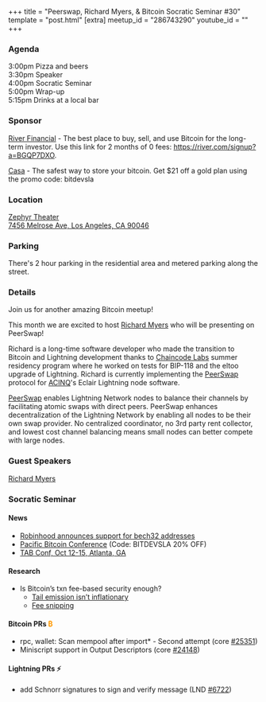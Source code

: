 +++
title = "Peerswap, Richard Myers, & Bitcoin Socratic Seminar #30"
template = "post.html"
[extra]
meetup_id = "286743290"
youtube_id = ""
+++

### Agenda

3:00pm Pizza and beers  
3:30pm Speaker  
4:00pm Socratic Seminar  
5:00pm Wrap-up  
5:15pm Drinks at a local bar  

### Sponsor

[River Financial](https://river.com/) - The best place to buy, sell, and use Bitcoin for the
long-term investor. Use this link for 2 months of 0 fees: <https://river.com/signup?a=BGQP7DXO>.

[Casa](https://app.keys.casa/subscribe/gold) - The safest way to store your bitcoin. Get $21 off a
gold plan using the promo code: bitdevsla

### Location
[Zephyr Theater  
7456 Melrose Ave, Los Angeles, CA 90046](https://www.google.com/maps/place/Zephyr+Theatre/@34.0833273,-118.3547697,17z/data=!3m1!4b1!4m5!3m4!1s0x80c2bed3651cda41:0xa5cc819b048fafaf!8m2!3d34.0833229!4d-118.3525757)

### Parking

There's 2 hour parking in the residential area and metered parking along the street. 

### Details

Join us for another amazing Bitcoin meetup!

This month we are excited to host [Richard Myers] who will be presenting on PeerSwap!

Richard is a long-time software developer who made the transition to Bitcoin and Lightning development thanks to [Chaincode Labs] summer residency program where he worked on tests for BIP-118 and the eltoo upgrade of Lightning. Richard is currently implementing the [PeerSwap] protocol for [ACINQ]'s Eclair Lightning node software.

[PeerSwap] enables Lightning Network nodes to balance their channels by facilitating atomic swaps with direct peers. PeerSwap enhances decentralization of the Lightning Network by enabling all nodes to be their own swap provider. No centralized coordinator, no 3rd party rent collector, and lowest cost channel balancing means small nodes can better compete with large nodes.

### Guest Speakers

[Richard Myers]

[Richard Myers]:https://twitter.com/remyers_
[Chaincode Labs]:https://learning.chaincode.com/
[ACINQ]:https://acinq.co/
[PeerSwap]:http://peerswap.dev/

### Socratic Seminar

#### News

- [Robinhood announces support for bech32 addresses](https://robinhood.com/us/en/support/articles/cryptocurrency-wallets/#Supportedaddressformatsforcryptowithdrawals)
- [Pacific Bitcoin Conference](https://www.pacificbitcoin.la/) (Code: BITDEVSLA 20% OFF)
- [TAB Conf, Oct 12-15, Atlanta, GA](https://2022.tabconf.com/)

#### Research

- Is Bitcoin’s txn fee-based security enough?
  - [Tail emission isn’t inflationary](https://lists.linuxfoundation.org/pipermail/bitcoin-dev/2022-July/020665.html)
  - [Fee snipping](https://lists.linuxfoundation.org/pipermail/bitcoin-dev/2022-July/020702.html)

#### Bitcoin PRs <font color="#FF9900">₿</font>

- rpc, wallet: Scan mempool after import* - Second attempt (core [#25351](https://github.com/bitcoin/bitcoin/pull/25351))
- Miniscript support in Output Descriptors (core [#24148](https://github.com/bitcoin/bitcoin/pull/24148))

#### Lightning PRs ⚡ 

- add Schnorr signatures to sign and verify message (LND [#6722](https://github.com/lightningnetwork/lnd/pull/6722))